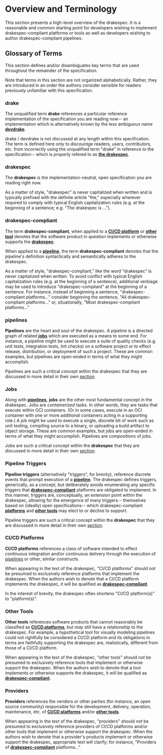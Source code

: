 # Overview and Terminology

This section presents a high-level overview of the drakespec. It is a reasonable
and common starting point for developers wishing to implement
drakespec-compliant platforms or tools as well as developers wishing to author
drakespec-compliant pipelines.

## Glossary of Terms

This section defines and/or disambiguates key terms that are used throughout
the remainder of the specification.

Note that terms in this section are not organized alphabetically. Rather, they
are introduced in an order the authors consider sensible for readers previously
unfamiliar with this specification.

### drake

The unqualified term __drake__ references a particular reference implementation
of the specification you are reading now-- an implementation which is
alternatively known by the less ambiguous name
[__devdrake__](https://github.com/lovethedrake/devdrake).

drake / devdrake is not discussed at any length within this specification. The
term is defined here only to _discourage_ readers, users, contributors, etc.
from incorrectly using the unqualified term "drake" in reference to the
specification-- which is properly refered to as [__the drakespec__](#drakespec).

### drakespec

The __drakespec__ is the implementation-neutral, open specification you are
reading right now.

As a matter of style, "drakespec" is never capitalized when written and is
typically prefixed with the definite article "the," especially wherever required
to comply with typical English capitalization rules (e.g. at the beginning of a
sentence; e.g. "The drakespec is ...").

### drakespec-compliant

The term __drakespec-compliant__, when applied to a
[__CI/CD platform__](#ci/cd-platforms) or [__other tool__](#other-tools) denotes
that the software product in question implements or otherwise supports the
[__drakespec__](#drakespec).

When applied to a [__pipeline__](#pipelines), the term __drakespec-compliant__
denotes that the pipeline's definition syntactically and semantically adheres to
the drakespec.

As a matter of style, "drakespec-compliant," like the word "drakespec" is never
capitalized when written. To avoid conflict with typical English capitalization
rules (e.g. at the beginning of a sentence), additional verbiage may be used to
introduce "drakespec-compliant" at the beginning of a sentence. For instance,
instead of beginning a sentence, "drakespec-compliant platforms..." consider
beginning the sentence, "All drakespec-compliant platforms..." or,
situationally, "Most drakespec-compliant platforms..."

### pipelines

__Pipelines__ are the heart and soul of the drakespec. A pipeline is a directed
graph of related [__jobs__](#jobs) which are executed as a means to some end.
For instance, a pipeline might be used to execute a suite of quality checks
(e.g. unit tests, integration tests, lint checks) on a software project or to
effect release, distribution, or deployment of such a project. These are common
examples, but pipelines are open-ended in terms of what they might accomplish.

Pipelines are such a critical concept within the drakespec that they are
discussed in more detail in their own [section](pipelines.md).

### Jobs

Along with [__pipelines__](#pipelines), __jobs__ are the other most fundamental
concept in the drakespec. Jobs are _containerized_ tasks. In other words, they
are tasks that execute within OCI containers. (Or in some cases, execute in an
OCI container with one or more additional containers acting in a supporting
role.) A job might be used to execute a single, discrete bit of work such as
unit testing, compiling source to a binary, or uploading a build artifact to
object storage. These are common examples, but jobs are open-ended in terms of
what they might accomplish. Pipelines are _compositions_ of jobs.

Jobs are such a critical concept within the __drakespec__ that they are
discussed in more detail in their own [section](jobs.md).

### Pipeline Triggers

__Pipeline triggers__ (alternatively "triggers", for brevity), reference
discrete events that prompt execution of a [__pipeline__](#pipelines). The
drakespec defines triggers, generically, as a concept, but deliberately avoids
enumerating any specific triggers that
[__drakespec-compliant__](#drakespec-compliant) platforms are obligated to
implement. In this manner, triggers are, conceptually, an extension point within
the drakespec, allowing for the emergence of many triggers-- themselves based on
(ideally) open specifications-- which drakespec-compliant
[__platforms__](#ci/cd-platforms) and [__other tools__](#other-tools) may elect
to or decline to support.

Pipeline triggers are such a critical concept within the __drakespec__ that they
are discussed in more detail in their own [section](pipeline-triggers.md).

### CI/CD Platforms

__CI/CD platforms__ references a class of software intended to effect continuous
integration and/or continuous delivery through the execution of
[pipelines](#pipelines) or other, similar constructs.

When appearing in the text of the drakespec, "CI/CD platforms" should _not_ be
presumed to exclusively reference platforms that implement the drakespec. When
the authors wish to denote that a CI/CD platform implements the drakespec, it
will be qualified as [__drakespec-compliant__](#drakespec-compliant).

In the interest of brevity, the drakespec often shortens "CI/CD platform(s)" to
"platform(s)".

### Other Tools

__Other tools__ references software products that cannot reasonably be
classified as [__CI/CD platforms__](#ci/cd-platofrms), but _may_ still have a
relationship to the drakespec. For example, a hypothetical tool for visually
modeling pipelines could not rightfully be considered a CI/CD platform and its
obligations in terms are faithfully supporting the drakespec are, realistically,
different from those of a CI/CD platform.

When appearing in the text of the drakespec, "other tools" should _not_ be
presumed to exclusively reference tools that implement or otherwise support the
drakespec. When the authors wish to denote that a tool implements or otherwise
supports the drakespec, it will be qualified as
[__drakespec-compliant__](#drakespec-compliant).

### Providers

__Providers__ references the vendors or other parties (for instance, an open
source community) responsible for the development, delivery, operation,
maintenance, etc. of [__CI/CD platforms__](#ci/cd-platforms) and/or
[__other tools__](#other-tools).

When appearing in the text of the drakespec, "providers" should _not_ be
presumed to exclusively reference providers of CI/CD platforms and/or other
tools that implement or otherwise support the drakespec. When the authors wish
to denote that a provider's products implement or otherwise support the
drakespec, appropriate text will clarify; for instance, "Providers of
[__drakespec-compliant__](#drakespec-compliant) platforms..."
